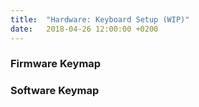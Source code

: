 ```yaml
---
title:  "Hardware: Keyboard Setup (WIP)"
date:   2018-04-26 12:00:00 +0200
---
```


### Firmware Keymap

<script src="https://gist.github.com/soc/88ccec5b1fdca057cebff5e76fe215d5.js"></script>

### Software Keymap

<script src="https://gist.github.com/soc/5558c0b45df3e1664079f965d2647880.js"></script>
